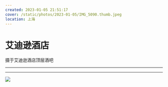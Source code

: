 ```yaml
---
created: 2023-01-05 21:51:17
cover: /static/photos/2023-01-05/IMG_5090.thumb.jpeg
location: 上海
---
```


# 艾迪逊酒店

摄于艾迪逊酒店顶层酒吧

---

---

![](/static/photos/2023-01-05/IMG_5090.jpeg)
